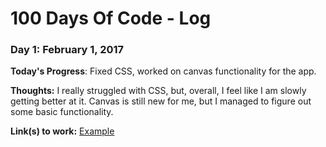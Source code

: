# 100 Days Of Code - Log

### Day 1: February 1, 2017

**Today's Progress**: Fixed CSS, worked on canvas functionality for the app.

**Thoughts:** I really struggled with CSS, but, overall, I feel like I am slowly getting better at it. Canvas is still new for me, but I managed to figure out some basic functionality.

**Link(s) to work:** [Example](http://www.example.com)
